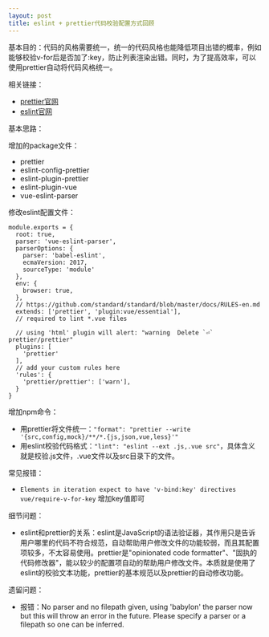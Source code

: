 ```yaml
---
layout: post
title: eslint + prettier代码校验配置方式回顾
---
```


基本目的：代码的风格需要统一，统一的代码风格也能降低项目出错的概率，例如能够校验v-for后是否加了:key，防止列表渲染出错。同时，为了提高效率，可以使用prettier自动将代码风格统一。

相关链接：

* [prettier官网](https://prettier.io/)
* [eslint官网](http://eslint.cn/docs/user-guide/configuring)

基本思路：

增加的package文件：

* prettier
* eslint-config-prettier
* eslint-plugin-prettier
* eslint-plugin-vue
* vue-eslint-parser

修改eslint配置文件：

```
module.exports = {
  root: true,
  parser: 'vue-eslint-parser',
  parserOptions: {
    parser: 'babel-eslint',
    ecmaVersion: 2017,
    sourceType: 'module'
  },
  env: {
    browser: true,
  },
  // https://github.com/standard/standard/blob/master/docs/RULES-en.md
  extends: ['prettier', 'plugin:vue/essential'],
  // required to lint *.vue files

  // using 'html' plugin will alert: "warning  Delete `⏎`  prettier/prettier"
  plugins: [
    'prettier'
  ],
  // add your custom rules here
  'rules': {
    'prettier/prettier': ['warn'],
  }
}
```

增加npm命令：

* 用prettier将文件统一：```"format": "prettier --write '{src,config,mock}/**/*.{js,json,vue,less}'"```
* 用eslint校验代码格式：```"lint": "eslint --ext .js,.vue src"```，具体含义就是校验.js文件，.vue文件以及src目录下的文件。

常见报错：

* ```Elements in iteration expect to have 'v-bind:key' directives  vue/require-v-for-key``` 增加key值即可


细节问题：

* eslint和prettier的关系：eslint是JavaScript的语法验证器，其作用只是告诉用户哪里的代码不符合规范，自动帮助用户修改文件的功能较弱，而且其配置项较多，不太容易使用。prettier是"opinionated code formatter"、"固执的代码修改器"，能以较少的配置项自动的帮助用户修改文件。本质就是使用了eslint的校验文本功能，prettier的基本规范以及prettier的自动修改功能。

遗留问题：

* 报错：No parser and no filepath given, using 'babylon' the parser now but this will throw an error in the future. Please specify a parser or a filepath so one can be inferred.